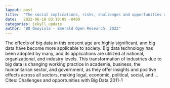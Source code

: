 ```yaml
---
layout: post
title:  "The social implications, risks, challenges and opportunities of big data"
date:   2022-06-18 03:19:09 -0400
categories: jekyll update
author: "BO Omoyiola - Emerald Open Research, 2022"
---
```

The effects of big data in this present age are highly significant, and big data have become more applicable to society. Big data technology has been adopted by many, and its applications are utilized at national, organizational, and industry levels. This transformation of industries due to big data is changing working practice in academia, business, the humanitarian sector, and government, as they offer insights and positive effects across all sectors, making legal, economic, political, social, and …
Cites: ‪Challenges and opportunities with Big Data 2011-1‬  